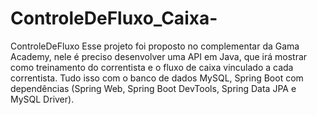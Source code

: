 # ControleDeFluxo_Caixa-
ControleDeFluxo  Esse projeto foi proposto no complementar da Gama Academy, nele é preciso desenvolver uma API em Java, que irá mostrar como treinamento do correntista e o fluxo de caixa vinculado a cada correntista. Tudo isso com o banco de dados MySQL, Spring Boot com dependências (Spring Web, Spring Boot DevTools, Spring Data JPA e MySQL Driver).
